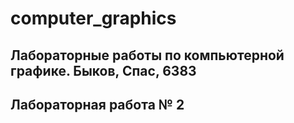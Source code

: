 # computer_graphics
## Лабораторные работы по компьютерной графике. Быков, Спас, 6383

## Лабораторная работа № 2